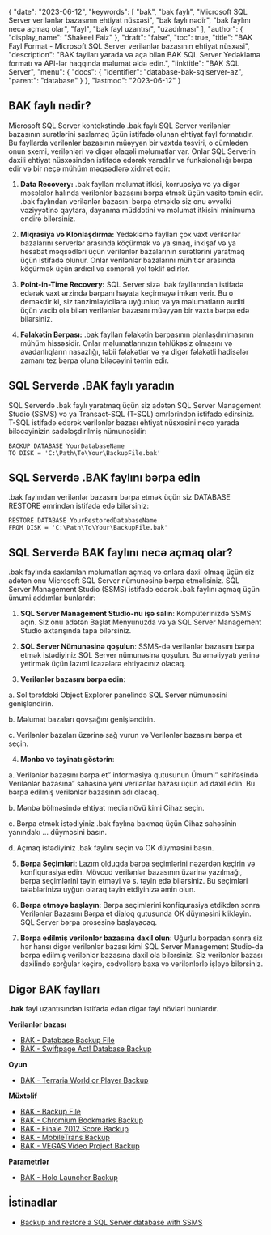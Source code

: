 {
  "date": "2023-06-12",
  "keywords": [
"bak",
"bak faylı",
"Microsoft SQL Server verilənlər bazasının ehtiyat nüsxəsi",
"bak faylı nədir",
"bak faylını necə açmaq olar",
"fayl",
"bak fayl uzantısı",
"uzadılması"
],
  "author": {
    "display_name": "Shakeel Faiz"
},
  "draft": "false",
  "toc": true,
  "title": "BAK Fayl Format - Microsoft SQL Server verilənlər bazasının ehtiyat nüsxəsi",
  "description": "BAK faylları yarada və aça bilən BAK SQL Server Yedəkləmə formatı və API-lər haqqında məlumat əldə edin.",
  "linktitle": "BAK SQL Server",
  "menu": {
    "docs": {
      "identifier": "database-bak-sqlserver-az",
      "parent": "database"
}
},
  "lastmod": "2023-06-12"
}

## BAK faylı nədir?

Microsoft SQL Server kontekstində .bak faylı SQL Server verilənlər bazasının surətlərini saxlamaq üçün istifadə olunan ehtiyat fayl formatıdır. Bu fayllarda verilənlər bazasının müəyyən bir vaxtda təsviri, o cümlədən onun sxemi, verilənləri və digər əlaqəli məlumatlar var. Onlar SQL Serverin daxili ehtiyat nüsxəsindən istifadə edərək yaradılır və funksionallığı bərpa edir və bir neçə mühüm məqsədlərə xidmət edir:

1. **Data Recovery:** .bak faylları məlumat itkisi, korrupsiya və ya digər məsələlər halında verilənlər bazasını bərpa etmək üçün vasitə təmin edir. .bak faylından verilənlər bazasını bərpa etməklə siz onu əvvəlki vəziyyətinə qaytara, dayanma müddətini və məlumat itkisini minimuma endirə bilərsiniz.

2. **Miqrasiya və Klonlaşdırma:** Yedəkləmə faylları çox vaxt verilənlər bazalarını serverlər arasında köçürmək və ya sınaq, inkişaf və ya hesabat məqsədləri üçün verilənlər bazalarının surətlərini yaratmaq üçün istifadə olunur. Onlar verilənlər bazalarını mühitlər arasında köçürmək üçün ardıcıl və səmərəli yol təklif edirlər.

3. **Point-in-Time Recovery:** SQL Server sizə .bak fayllarından istifadə edərək vaxt ərzində bərpanı həyata keçirməyə imkan verir. Bu o deməkdir ki, siz tənzimləyicilərə uyğunluq və ya məlumatların auditi üçün vacib ola bilən verilənlər bazasını müəyyən bir vaxta bərpa edə bilərsiniz.

4. **Fəlakətin Bərpası:** .bak faylları fəlakətin bərpasının planlaşdırılmasının mühüm hissəsidir. Onlar məlumatlarınızın təhlükəsiz olmasını və avadanlıqların nasazlığı, təbii fəlakətlər və ya digər fəlakətli hadisələr zamanı tez bərpa oluna biləcəyini təmin edir.

## SQL Serverdə .BAK faylı yaradın

SQL Serverdə .bak faylı yaratmaq üçün siz adətən SQL Server Management Studio (SSMS) və ya Transact-SQL (T-SQL) əmrlərindən istifadə edirsiniz. T-SQL istifadə edərək verilənlər bazası ehtiyat nüsxəsini necə yarada biləcəyinizin sadələşdirilmiş nümunəsidir:

```
BACKUP DATABASE YourDatabaseName
TO DISK = 'C:\Path\To\Your\BackupFile.bak'
```

## SQL Serverdə .BAK faylını bərpa edin

.bak faylından verilənlər bazasını bərpa etmək üçün siz DATABASE RESTORE əmrindən istifadə edə bilərsiniz:

```
RESTORE DATABASE YourRestoredDatabaseName
FROM DISK = 'C:\Path\To\Your\BackupFile.bak'
```

## SQL Serverdə BAK faylını necə açmaq olar?

.bak faylında saxlanılan məlumatları açmaq və onlara daxil olmaq üçün siz adətən onu Microsoft SQL Server nümunəsinə bərpa etməlisiniz. SQL Server Management Studio (SSMS) istifadə edərək .bak faylını açmaq üçün ümumi addımlar bunlardır:

1. **SQL Server Management Studio-nu işə salın**: Kompüterinizdə SSMS açın. Siz onu adətən Başlat Menyunuzda və ya SQL Server Management Studio axtarışında tapa bilərsiniz.

2. **SQL Server Nümunəsinə qoşulun**: SSMS-də verilənlər bazasını bərpa etmək istədiyiniz SQL Server nümunəsinə qoşulun. Bu əməliyyatı yerinə yetirmək üçün lazımi icazələrə ehtiyacınız olacaq.

3. **Verilənlər bazasını bərpa edin**:

a. Sol tərəfdəki Object Explorer panelində SQL Server nümunəsini genişləndirin.

b. Məlumat bazaları qovşağını genişləndirin.

c. Verilənlər bazaları üzərinə sağ vurun və Verilənlər bazasını bərpa et seçin.

4. **Mənbə və təyinatı göstərin**:

a. Verilənlər bazasını bərpa et” informasiya qutusunun Ümumi” səhifəsində Verilənlər bazasına” sahəsinə yeni verilənlər bazası üçün ad daxil edin. Bu bərpa edilmiş verilənlər bazasının adı olacaq.

b. Mənbə bölməsində ehtiyat media növü kimi Cihaz seçin.

c. Bərpa etmək istədiyiniz .bak faylına baxmaq üçün Cihaz sahəsinin yanındakı ... düyməsini basın.

d. Açmaq istədiyiniz .bak faylını seçin və OK düyməsini basın.

5. **Bərpa Seçimləri**: Lazım olduqda bərpa seçimlərini nəzərdən keçirin və konfiqurasiya edin. Mövcud verilənlər bazasının üzərinə yazılmağı, bərpa seçimlərini təyin etməyi və s. təyin edə bilərsiniz. Bu seçimləri tələblərinizə uyğun olaraq təyin etdiyinizə əmin olun.

6. **Bərpa etməyə başlayın**: Bərpa seçimlərini konfiqurasiya etdikdən sonra Verilənlər Bazasını Bərpa et dialoq qutusunda OK düyməsini klikləyin. SQL Server bərpa prosesinə başlayacaq.

7. **Bərpa edilmiş verilənlər bazasına daxil olun**: Uğurlu bərpadan sonra siz hər hansı digər verilənlər bazası kimi SQL Server Management Studio-da bərpa edilmiş verilənlər bazasına daxil ola bilərsiniz. Siz verilənlər bazası daxilində sorğular keçirə, cədvəllərə baxa və verilənlərlə işləyə bilərsiniz.

## Digər BAK faylları

**.bak** fayl uzantısından istifadə edən digər fayl növləri bunlardır.

**Verilənlər bazası**
- [BAK - Database Backup File](/database/bak/)
- [BAK - Swiftpage Act! Database Backup](/database/bak-act/)

**Oyun**
- [BAK - Terraria World or Player Backup](/game/bak-terraria/)

**Müxtəlif**
- [BAK - Backup File](/misc/bak-backup/)
- [BAK - Chromium Bookmarks Backup](/misc/bak-chromium/)
- [BAK - Finale 2012 Score Backup](/misc/bak-finale/)
- [BAK - MobileTrans Backup](/misc/bak-mobiletrans/)
- [BAK - VEGAS Video Project Backup](/misc/bak-vegas/)

**Parametrlər**
- [BAK - Holo Launcher Backup](/settings/bak-holo/)

## İstinadlar
* [Backup and restore a SQL Server database with SSMS](https://learn.microsoft.com/en-us/sql/relational-databases/backup-restore/quickstart-backup-restore-database?view=sql-server-ver16&tabs=ssms)

